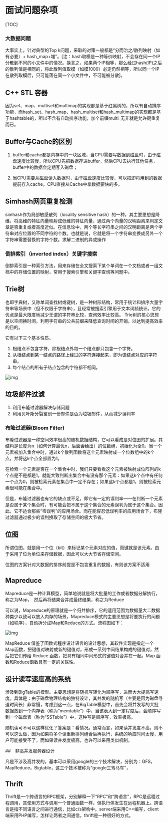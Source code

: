 # 面试问题杂项

[TOC]

### 大数据问题

大事实上，针对典型的Top k问题，采取的对策一般都是“分而治之/散列映射（如有必要）+ hash_map+堆”。[注：hash取模是一种等价映射，不会存在同一个IP分散到不同的小文件中的情况。换言之，如果两个IP相等，那么经过hash(IP)之后的散列值是相同的，将此散列值取模（如模1000）必定仍然相等，所以同一个IP在散列取模后，只可能落在同一个小文件中，不可能被分散]。

## C++ STL 容器

因为set、map、multiset和multimap的实现都是基于红黑树的，所以有自动排序功能，而hash_set、hash_map、hash_multiset和hash_multimap的实现都是基于hashtable的，所以不含有自动排序功能，加个前缀multi_无非就是允许键重复而已。

## Buffer与Cache的区别

1. buffer和cache都是内存中的一块区域，当CPU需要写数据到磁盘时，由于磁盘速度比较慢，所以CPU先把数据存进buffer，然后CPU去执行其他任务，buffer中的数据会定期写入磁盘；

2. 当CPU需要从磁盘读入数据时，由于磁盘速度比较慢，可以把即将用到的数据提前存入cache，CPU直接从Cache中拿数据要快的多。

   

## Simhash网页重复检测

simhash作为局部敏感散列（locality sensitive hash）的一种，其主要思想是降维，将高维的特征向量映射成低维的特征向量，通过两个向量的汉明距离来判定文章是否重复或者高度近似。在信息论中，两个等长字符串之间的汉明距离是两个字符串对应位置的不同字符的个数。也就是说，它就是将一个字符串变换成另外一个字符串需要替换的字符个数。求解二进制的异或操作

### 倒排索引（inverted index）关键字搜索

倒排索引是一种索引方法，用来存储在全文搜索下某个单词在一个文档或者一组文档中的存储位置的映射，常用于搜索引擎和关键字查询等问题中。



## Trie树

也即字典树，又称单词查找树或键树，是一种树形结构，常用于统计和排序大量字符串等场景中（但不仅限于字符串），且经常被搜索引擎用于文本词频统计。它的优点是最大限度地减少无谓的字符串比较，查询效率比较高。
Trie树的核心思想是以空间换时间，利用字符串的公共前缀来降低查询时间的开销，以达到提高效率的目的。

它有以下三个基本性质。

1. 根结点不包含字符，除根结点外每一个结点都只包含一个字符。
2. 从根结点到某一结点的路径上经过的字符连接起来，即为该结点对应的字符串。
3. 每个结点的所有子结点包含的字符都不相同。

![img](https://julyedu-img.oss-cn-beijing.aliyuncs.com/quesbase64152782097177772247.png)

## 垃圾邮件过滤

1. 利用布隆过滤器解决存储问题
2. 利用贝叶斯分裂鉴别一份邮件是否为垃圾邮件，从而减少误判率

### 布隆过滤器(Bloom Filter)

布隆过滤器是一种空间效率很高的随机数据结构，它可以看成是对位图的扩展。其结构是长度为n（如何计算最优n，后面会给出）的位数组，初始化为全0。当一个元素被加入集合中时，通过k个散列函数将这个元素映射成一个位数组中的k个点，并将这k个点全部置为1。

在检索一个元素是否在一个集合中时，我们只要看看这个元素被映射成位阵列的k个点是不是都是1，就能大致判断出集合中有没有那个元素：如果这k个点中有任何一个点为0，则被检索元素在集合中一定不存在；如果这k个点都是1，则被检索元素很可能在集合中。

但是，布隆过滤器也有它的缺点或不足，即它有一定的误判率——在判断一个元素是否属于某个集合时，有可能会把不属于这个集合的元素误判为属于这个集合。因此，它不适合那些“零误判”的应用场合。而在能容忍低误判率的应用场合下，布隆过滤器通过极少的误判换取了存储空间的极大节省。

## 位图

所谓位图，就是用一个位（bit）来标记某个元素对应的值，而键就是该元素。由于采用了位为单位来存储数据，因此可以大大节省存储空间。

位图的方案针对大数据的排序前提是不包含重复的数据，有则该方案不适用

## Mapreduce

Mapreduce是一种计算模型，简单地说就是将大批量的工作或者数据分解执行，称之为Map，　然后再将结果合并成最终结果，称之为Reduce

可以说，Mapreduce的原理就是一个归并排序，它的适用范围为数据量大二数据种类少以致可以放入内存的场景，Mapreduce模式的主要思想是将要执行的问题（如程序），自动拆分成Map和Reduce的方式。流程图如下：

![img](https://julyedu-img.oss-cn-beijing.aliyuncs.com/quesbase64152767715390493817.png)

MapReduce 借鉴了函数式程序设计语言的设计思想，其软件实现是指定一个Map函数，把键值对映射成新的键值对，形成一系列中间结果构成的键值对，然后把它们传给 Reduce 函数，把具有相同中间形式的键值对合并在一起。Map 函数和Reduce函数具有一定的关联性。

## 设计读写速度高的系统

涉及到BigTable的模型。主要思想是将随机写转化为顺序写，进而大大提高写速度。具体是：由于磁盘物理结构的独特设计，其并发的随机写（主要是因为磁盘寻道时间长）非常慢，考虑到这一点，在BigTable模型中，首先会将并发写的大批数据放到一个内存表（称为“memtable”）中，当该表大到一定程度后，会顺序写到一个磁盘表（称为“SSTable”）中，这种写是顺序写，效率极高。

随机读可不可以这样优化？答案是：看情况。通常而言，如果读并发度不高，则不可以这么做，因为如果将多个读重新排列组合后再执行，系统的响应时间太慢，用户可能接受不了，而如果读并发度极高，也许可以采用类似机制。

##　非高并发服务器设计

凡是不涉及高并发的，基本可以采用google的三个技术解决，分别为：GFS，MapReduce，Bigtable，这三个技术被称为“google三驾马车”，

## Thrift

Thrift是一个跨语言的RPC框架，分别解释一下“RPC”和“跨语言”，RPC是远程过程调用，其使用方式与调用一个普通函数一样，但执行体发生在远程机器上。跨语言是指不同语言之间进行通信，比如c/s架构中，server端采用C++编写，client端采用PHP编写，怎样让两者之间通信，thrift是一种很好的方式。